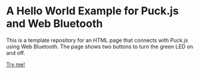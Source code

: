 # A Hello World Example for Puck.js and Web Bluetooth
This is a template repository for an HTML page that connects with Puck.js using Web Bluetooth.
The page shows two buttons to turn the green LED on and off.

[Try me!](https://hugueslessage.github.io/risorse/page.html)
